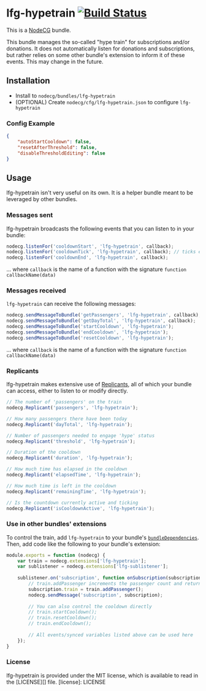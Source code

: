 # lfg-hypetrain [![Build Status](https://travis-ci.org/SupportClass/lfg-hypetrain.svg?branch=master)](https://travis-ci.org/SupportClass/lfg-hypetrain)  
This is a [NodeCG](http://github.com/nodecg/nodecg) bundle.

This bundle manages the so-called "hype train" for subscriptions and/or donations.
It does not automatically listen for donations and subscriptions, but rather relies on some other bundle's extension to inform it of these events. This may change in the future.


## Installation
- Install to `nodecg/bundles/lfg-hypetrain`
- (OPTIONAL) Create `nodecg/cfg/lfg-hypetrain.json` to configure `lfg-hypetrain`

### Config Example
```json
{
    "autoStartCooldown": false,
    "resetAfterThreshold": false,
    "disableThresholdEditing": false
}
```

## Usage
lfg-hypetrain isn't very useful on its own. It is a helper bundle meant to be leveraged by other bundles.

### Messages sent
lfg-hypetrain broadcasts the following events that you can listen to in your bundle:
```javascript
nodecg.listenFor('cooldownStart', 'lfg-hypetrain', callback);
nodecg.listenFor('cooldownTick', 'lfg-hypetrain', callback); // ticks every second with the elapsedTime and remainingTime
nodecg.listenFor('cooldownEnd', 'lfg-hypetrain', callback);
```
... where `callback` is the name of a function with the signature `function callbackName(data)`

### Messages received
`lfg-hypetrain` can receive the following messages:
```javascript
nodecg.sendMessageToBundle('getPassengers', 'lfg-hypetrain', callback);
nodecg.sendMessageToBundle('getDayTotal', 'lfg-hypetrain', callback);
nodecg.sendMessageToBundle('startCooldown', 'lfg-hypetrain');
nodecg.sendMessageToBundle('endCooldown', 'lfg-hypetrain');
nodecg.sendMessageToBundle('resetCooldown', 'lfg-hypetrain');
```
... where `callback` is the name of a function with the signature `function callbackName(data)`

### Replicants
lfg-hypetrain makes extensive use of [Replicants](http://nodecg.com/NodeCG.html#Replicant), all of which your bundle can access, either to listen to or modify directly.
```javascript
// The number of 'passengers' on the train
nodecg.Replicant('passengers', 'lfg-hypetrain');

// How many passengers there have been today
nodecg.Replicant('dayTotal', 'lfg-hypetrain');

// Number of passengers needed to engage 'hype' status
nodecg.Replicant('threshold', 'lfg-hypetrain');

// Duration of the cooldown
nodecg.Replicant('duration', 'lfg-hypetrain');

// How much time has elapsed in the cooldown
nodecg.Replicant('elapsedTime', 'lfg-hypetrain');

// How much time is left in the cooldown
nodecg.Replicant('remainingTime', 'lfg-hypetrain');

// Is the countdown currently active and ticking
nodecg.Replicant('isCooldownActive', 'lfg-hypetrain');
```

### Use in other bundles' extensions
To control the train, add `lfg-hypetrain` to your bundle's [`bundleDependencies`](http://nodecg.com/tutorial-manifest.html). Then, add code like the following to your bundle's extension:
```javascript
module.exports = function (nodecg) {
    var train = nodecg.extensions['lfg-hypetrain'];
    var sublistener = nodecg.extensions['lfg-sublistener'];
    
    sublistener.on('subscription', function onSubscription(subscription) {
        // train.addPassenger increments the passenger count and returns the current state of the train
        subscription.train = train.addPassenger();
        nodecg.sendMessage('subscription', subscription);
    
        // You can also control the cooldown directly
        // train.startCooldown();
        // train.resetCooldown();
        // train.endCooldown();
    
        // All events/synced variables listed above can be used here
    });
}
```

### License
lfg-hypetrain is provided under the MIT license, which is available to read in the [LICENSE][] file.
[license]: LICENSE
